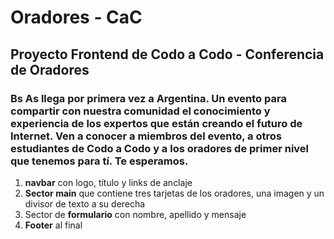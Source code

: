 # Oradores - CaC
## Proyecto Frontend de Codo a Codo - Conferencia de Oradores 
### Bs As llega por primera vez a Argentina. Un evento para compartir con nuestra comunidad el conocimiento y experiencia de los expertos que están creando el futuro de Internet. Ven a conocer a miembros del evento, a otros estudiantes de Codo a Codo y a los oradores de primer nivel que tenemos para tí. Te esperamos.  
1. **navbar** con logo, título y links de anclaje  
1. **Sector main** que contiene tres tarjetas de los oradores, una imagen y un divisor de texto a su derecha  
3. Sector de **formulario** con nombre, apellido y mensaje  
4. **Footer** al final  
